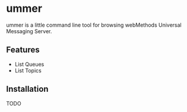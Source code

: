 ummer
=====
ummer is a little command line tool for browsing webMethods Universal Messaging Server.

Features
--------
* List Queues
* List Topics

Installation
------------
TODO
